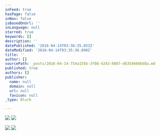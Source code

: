 ```yaml
---
inFeed: true
hasPage: false
inNav: false
isBasedOnUrl: ''
inLanguage: null
starred: true
keywords: []
description: ''
datePublished: '2016-04-14T03:36:35.053Z'
dateModified: '2016-04-14T03:35:36.090Z'
title: ''
author: []
sourcePath: _posts/2016-04-14-754a155b-3f08-4243-8887-d6354666bd8a.md
published: true
authors: []
publisher:
  name: null
  domain: null
  url: null
  favicon: null
_type: Blurb

---
```

![](https://s3-us-west-2.amazonaws.com/the-grid-img/p/ba62cbe2e8bd9280fc3768ba071e5425c46c3861.png)
![](https://s3-us-west-2.amazonaws.com/the-grid-img/p/8d55119a303b9f7afca1bfbc54e7371569df9472.png)

  
![](https://the-grid-user-content.s3-us-west-2.amazonaws.com/a2e03df6-3e2b-4df6-a0ed-a7e221eda1aa.png)
![](https://the-grid-user-content.s3-us-west-2.amazonaws.com/7f326d6d-b315-45c0-b39b-1f11a8b6e71e.png)